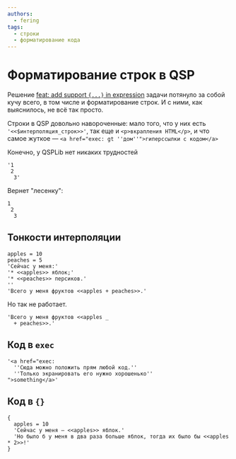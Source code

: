 ```yaml
---
authors:
  - fering
tags:
  - строки
  - форматирование кода
---
```


# Форматирование строк в QSP

Решение [feat: add support `{...}` in expression](https://github.com/QSPFoundation/Qsp.FSharp/issues/20) задачи потянуло за собой кучу всего, в том числе и форматирование строк. И с ними, как выяснилось, не всё так просто.

Строки в QSP довольно навороченные: мало того, что у них есть `'<<$интерполяция_строк>>'`, так еще и `<p>вкрапления HTML</p>`, и что самое жуткое — `<a href="exec: gt ''дом''">гиперссылки с кодом</a>`

<!-- todo: рассказать про форматирование и где оно обитает -->

Конечно, у QSPLib нет никаких трудностей <!-- todo -->

```qsp
'1
 2
  3'
```

Вернет "лесенку":

```text
1
 2
  3
```

## Тонкости интерполяции

```qsp
apples = 10
peaches = 5
'Сейчас у меня:'
'* <<apples>> яблок;'
'* <<peaches>> персиков.'
''
'Всего у меня фруктов <<apples + peaches>>.'
```

Но так не работает.

```qsp
'Всего у меня фруктов <<apples _
  + peaches>>.'
```

## Код в `exec`

```qsp
'<a href="exec:
  ''Сюда можно положить прям любой код.''
  ''Только экранировать его нужно хорошенько''
">something</a>'
```
<!-- todo -->

## Код в `{}`

<!-- todo -->
```qsp
{
  apples = 10
  'Сейчас у меня — <<apples>> яблок.'
  'Но было б у меня в два раза больше яблок, тогда их было бы <<apples * 2>>!'
}
```
